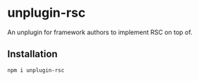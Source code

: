 # unplugin-rsc

An unplugin for framework authors to implement RSC on top of.

## Installation

```sh
npm i unplugin-rsc
```

